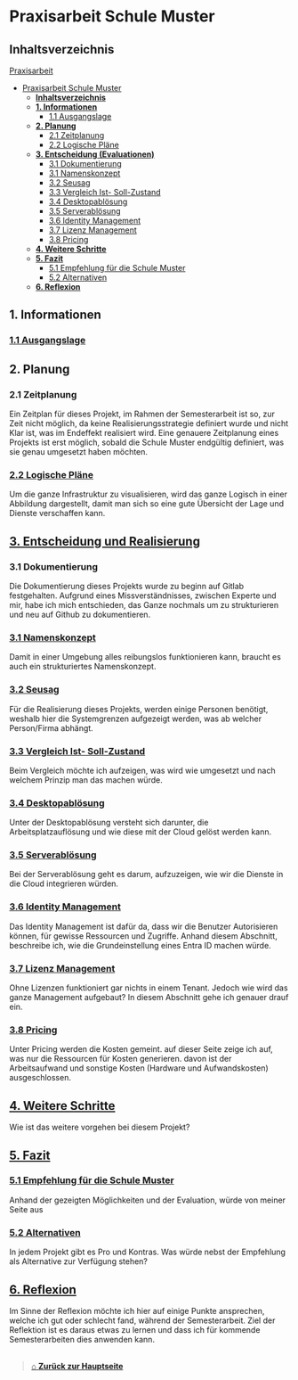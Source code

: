 # Praxisarbeit Schule Muster

## **Inhaltsverzeichnis** 

[Praxisarbeit](#praxisarbeit-schule-muster)
- [Praxisarbeit Schule Muster](#praxisarbeit-schule-muster)
  - [**Inhaltsverzeichnis**](#inhaltsverzeichnis)
  - [**1. Informationen**](#1-informationen)
    - [1.1 Ausgangslage](#11-ausgangslage)
  - [**2. Planung**](#2-planung)
    - [2.1 Zeitplanung](#21-zeitplanung)
    - [2.2 Logische Pläne](#22-logische-pläne)
  - [**3. Entscheidung (Evaluationen)**](#3-entscheidung-evaluationen)
    - [3.1 Dokumentierung](#31-dokumentierung)
    - [3.1 Namenskonzept](#31-namenskonzept)
    - [3.2 Seusag](#32-seusag)
    - [3.3 Vergleich Ist- Soll-Zustand](#33-vergleich-ist--soll-zustand)
    - [3.4 Desktopablösung](#34-desktopablösung)
    - [3.5 Serverablösung](#35-serverablösung)
    - [3.6 Identity Management](#36-identity-management)
    - [3.7 Lizenz Management](#37-lizenz-management)
    - [3.8 Pricing](#38-Pricing) 
  - [**4. Weitere Schritte**](#4-weitere-schritte)
  - [**5. Fazit**](#5-fazit)
    - [5.1 Empfehlung für die Schule Muster](#51-empfehlung-für-die-schule-muster)
    - [5.2 Alternativen](#52-alternativen)
  - [**6. Reflexion**](#6-reflektion)
  

## **1. Informationen**

### [1.1 Ausgangslage](./01_Informationen/Ausgangslage.md) 


## **2. Planung** 

### 2.1 Zeitplanung

Ein Zeitplan für dieses Projekt, im Rahmen der Semesterarbeit ist so, zur Zeit nicht möglich, da keine Realisierungsstrategie definiert wurde und nicht Klar ist, was im Endeffekt realisiert wird. 
Eine genauere Zeitplanung eines Projekts ist erst möglich, sobald die Schule Muster endgültig definiert, was sie genau umgesetzt haben möchten.

### [2.2 Logische Pläne](./02_Planung/Logische_Plaene.md)  

Um die ganze Infrastruktur zu visualisieren, wird das ganze Logisch in einer Abbildung dargestellt, damit man sich so eine gute Übersicht der Lage und Dienste verschaffen kann. 


## [**3. Entscheidung und Realisierung**](./03_Entscheidung_und_Realisierung/README.md)  

### 3.1 Dokumentierung

Die Dokumentierung dieses Projekts wurde zu beginn auf Gitlab festgehalten. 
Aufgrund eines Missverständnisses, zwischen Experte und mir, habe ich mich entschieden, das Ganze nochmals um zu strukturieren und neu auf Github zu dokumentieren. 

### [3.1 Namenskonzept](./03_Entscheidung_und_Realisierung/Nameconcept.md)  

Damit in einer Umgebung alles reibungslos funktionieren kann, braucht es auch ein strukturiertes Namenskonzept.

### [3.2 Seusag](./03_Entscheidung_und_Realisierung/SEUSAG.md)  

Für die Realisierung dieses Projekts, werden einige Personen benötigt, weshalb hier die Systemgrenzen aufgezeigt werden, was ab welcher Person/Firma abhängt. 

### [3.3 Vergleich Ist- Soll-Zustand](./03_Entscheidung_und_Realisierung/compare_ist_soll-zustand.md)

Beim Vergleich möchte ich aufzeigen, was wird wie umgesetzt und nach welchem Prinzip man das machen würde. 

### [3.4 Desktopablösung](./03_Entscheidung_und_Realisierung/Desktopreplacement.md) 

Unter der Desktopablösung versteht sich darunter, die Arbeitsplatzauflösung und wie diese mit der Cloud gelöst werden kann. 

### [3.5 Serverablösung](./03_Entscheidung_und_Realisierung/Serverreplacement.md) 

Bei der Serverablösung geht es darum, aufzuzeigen, wie wir die Dienste in die Cloud integrieren würden. 

### [3.6 Identity Management](./03_Entscheidung_und_Realisierung/IdentityManagement.md) 

Das Identity Management ist dafür da, dass wir die Benutzer Autorisieren können, für gewisse Ressourcen und Zugriffe. Anhand diesem Abschnitt, beschreibe ich, wie die Grundeinstellung eines Entra ID machen würde. 

### [3.7 Lizenz Management](./03_Entscheidung_und_Realisierung/LicenceManagement.md) 

Ohne Lizenzen funktioniert gar nichts in einem Tenant. Jedoch wie wird das ganze Management aufgebaut?
In diesem Abschnitt gehe ich genauer drauf ein. 

### [3.8 Pricing](./03_Entscheidung_und_Realisierung/Pricing.md)

Unter Pricing werden die Kosten gemeint. auf dieser Seite zeige ich auf, was nur die Ressourcen für Kosten generieren. davon ist der Arbeitsaufwand und sonstige Kosten (Hardware und Aufwandskosten) ausgeschlossen. 


## [**4. Weitere Schritte**](./04_Weitere_Schritte/README.md)

Wie ist das weitere vorgehen bei diesem Projekt?


## [**5. Fazit**](./05_Fazit/README.md)

### [5.1 Empfehlung für die Schule Muster](./05_Fazit/Empfehlung.md) 

Anhand der gezeigten Möglichkeiten und der Evaluation, würde von meiner Seite aus 

### [5.2 Alternativen](./05_Fazit/Alternative.md) 

In jedem Projekt gibt es Pro und Kontras. Was würde nebst der Empfehlung als Alternative zur Verfügung stehen?


## [**6. Reflexion**](../Reflektion/README.md) 

Im Sinne der Reflexion möchte ich hier auf einige Punkte ansprechen, welche ich gut oder schlecht fand, während der Semesterarbeit. 
Ziel der Reflektion ist es daraus etwas zu lernen und dass ich für kommende Semesterarbeiten dies anwenden kann. 
<br>
<br>

> [⌂ **Zurück zur Hauptseite**](../README.md) 
